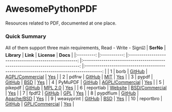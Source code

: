 # AwesomePythonPDF
Resources related to PDF, documented at one place. 

### Quick Summary
All of them support three main requirements, Read - Write - Sign☑️
| **SerNo** 	| **Library** 	|                        **Link**                       	|                                  **License**                                 	|                                        **Docs**                                        	|
|:---------:	|:-----------:	|:-----------------------------------------------------:	|:----------------------------------------------------------------------------:	|:--------------------------------------------------------------------------------------:	|
|     1     	|     borb    	|   [GitHub](https://github.com/jorisschellekens/borb)  	|     [AGPL/Commercial](https://github.com/jorisschellekens/borb#2-license)    	|  [Yes](https://github.com/jorisschellekens/borb-examples#21-introducing-borb-and-pdf)  	|
|     2     	|    pdfrw    	|       [GitHub](https://github.com/pmaupin/pdfrw)      	|        [MIT](https://github.com/pmaupin/pdfrw/blob/master/LICENSE.txt)       	|                  [Yes](https://github.com/pmaupin/pdfrw#introduction)                  	|
|     3     	|    pypdf    	|       [GitHub](https://github.com/py-pdf/pypdf)       	|           [BSD](https://github.com/py-pdf/pypdf/blob/main/LICENSE)           	|                     [Yes](https://pypdf.readthedocs.io/en/stable/)                     	|
|     4     	|   PyMuPDF   	|      [GitHub](https://github.com/pymupdf/PyMuPDF)     	|    [AGPL/Commercial](https://github.com/pymupdf/PyMuPDF/blob/main/COPYING)   	|                    [Yes](https://pymupdf.readthedocs.io/en/latest/)                    	|
|     5     	|   pikepdf   	|      [GitHub](https://github.com/pikepdf/pikepdf)     	|      [MPL 2.0](https://github.com/pikepdf/pikepdf/blob/main/LICENSE.txt)     	|               [Yes](https://pikepdf.readthedocs.io/en/latest/index.html)               	|
|     6     	|  reportlab  	|         [Website](https://www.reportlab.com/)         	|   [BSD/Commercial](https://docs.reportlab.com/developerfaqs/#13-licensing)   	|                           [Yes](https://docs.reportlab.com/)                           	|
|     7     	|    fpdf2    	| [GitHub](https://github.com/PyFPDF/fpdf2/tree/master) 	|          [GPL](https://github.com/PyFPDF/fpdf2/blob/master/LICENSE)          	|                         [Yes](https://pyfpdf.github.io/fpdf2/)                         	|
|     8     	|   pypdfium  	| [GitHub](https://github.com/pypdfium2-team/pypdfium2) 	| [Apache/BSD](https://github.com/pypdfium2-team/pypdfium2/tree/main/LICENSES) 	|              [Yes](https://pypdfium2.readthedocs.io/en/stable/readme.html)             	|
|     9     	|  weasyprint 	|     [GitHub](https://github.com/Kozea/WeasyPrint)     	|        [BSD](https://github.com/Kozea/WeasyPrint/blob/master/LICENSE)        	| [Yes](https://doc.courtbouillon.org/weasyprint/stable/first_steps.html#python-library) 	|
|     10    	|  reportbro  	|   [GitHub](https://github.com/jobsta/reportbro-lib)   	|       [GPL/Commercial](https://github.com/jobsta/reportbro-lib#license)      	|              [Yes](https://www.reportbro.com/doc/installation#install-lib)             	|